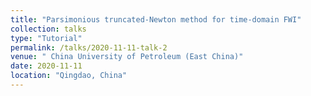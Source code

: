 ```yaml
---
title: "Parsimonious truncated-Newton method for time-domain FWI"
collection: talks
type: "Tutorial"
permalink: /talks/2020-11-11-talk-2
venue: " China University of Petroleum (East China)"
date: 2020-11-11
location: "Qingdao, China"
---
```


 
